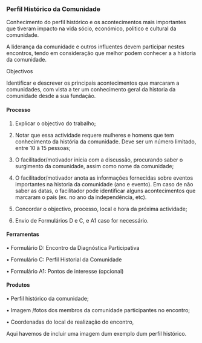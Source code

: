 ### Perfil Histórico da Comunidade

Conhecimento do perfil histórico e os acontecimentos mais importantes que tiveram impacto na vida sócio, económico, politico e cultural da comunidade.

A liderança da comunidade e outros influentes devem participar nestes encontros, tendo em consideração que melhor podem conhecer a a historia da comunidade.

Objectivos

Identificar e descrever os principais acontecimentos que marcaram a comunidades, com vista a ter um conhecimento geral da historia da comunidade desde a sua fundação.

#### Processo

1. Explicar o objectivo do trabalho;

2. Notar que essa actividade requere mulheres e homens que tem conhecimento da história da comunidade.  Deve ser um número limitado, entre 10 à 15 pessoas;

3. O facilitador/motivador inicia com a discussão, procurando saber o surgimento da comunidade, assim como nome da comunidade;

4. O facilitador/motivador anota as informações fornecidas sobre eventos importantes na historia da comunidade \(ano e evento\). Em caso de não saber as datas, o facilitador pode identificar alguns acontecimentos que marcaram o país \(ex. no ano da independência, etc\).

5. Concordar o objectivo, processo, local e hora da próxima actividade;

6. Envio de Formulários D e C, e A1 caso for necessário.

#### Ferramentas

•    Formulário D: Encontro da Diagnóstica Participativa

•    Formulário C: Perfil Historial da Comunidade

•    Formulário A1: Pontos de interesse \(opcional\)

#### Produtos

•    Perfil histórico da comunidade;

•    Imagem /fotos dos membros da comunidade participantes no encontro;

•    Coordenadas do local de realização do encontro,

Aqui havemos de incluir uma imagem dum exemplo dum perfil histórico.

